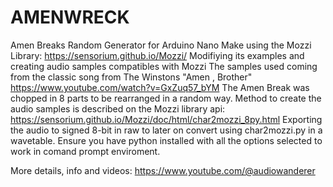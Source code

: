# AMENWRECK
Amen Breaks Random Generator for Arduino Nano 
Make using the Mozzi Library: https://sensorium.github.io/Mozzi/
Modifiying its examples and creating audio samples compatibles with Mozzi 
The samples used coming from the classic song from The Winstons "Amen , Brother" https://www.youtube.com/watch?v=GxZuq57_bYM
The Amen Break was chopped in 8 parts to be rearranged in a random way.
Method to create the audio samples is described on the Mozzi library api: https://sensorium.github.io/Mozzi/doc/html/char2mozzi_8py.html
Exporting the audio to signed 8-bit in raw to later on convert using char2mozzi.py in a wavetable.
Ensure you have python installed with all the options selected to work in comand prompt enviroment.

More details, info and videos: https://www.youtube.com/@audiowanderer

